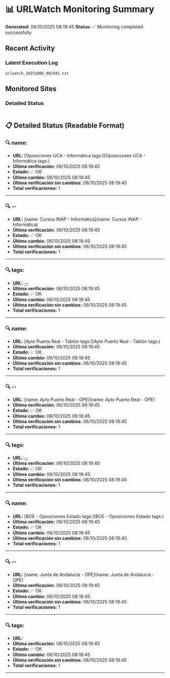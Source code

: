 # 📊 URLWatch Monitoring Summary

**Generated:** 06/10/2025 08:19:45
**Status:** ✅ Monitoring completed successfully

## Recent Activity

### Latest Execution Log
`urlwatch_20251006_081941.txt`

## Monitored Sites

### Detailed Status
```
```

## 📋 Detailed Status (Readable Format)

### 🔍 name:

- **URL:** [Oposiciones UCA - Informática	tags:](Oposiciones UCA - Informática	tags:)
- **Última verificación:** 06/10/2025 08:19:45
- **Estado:** ✅ OK
- **Último cambio:** 06/10/2025 08:19:45
- **Última verificación sin cambios:** 06/10/2025 08:19:45
- **Total verificaciones:** 1

---

### 🔍 --

- **URL:** [name: Cursos INAP - Informática](name: Cursos INAP - Informática)
- **Última verificación:** 06/10/2025 08:19:45
- **Estado:** ✅ OK
- **Último cambio:** 06/10/2025 08:19:45
- **Última verificación sin cambios:** 06/10/2025 08:19:45
- **Total verificaciones:** 1

---

### 🔍 tags:

- **URL:** [--](--)
- **Última verificación:** 06/10/2025 08:19:45
- **Estado:** ✅ OK
- **Último cambio:** 06/10/2025 08:19:45
- **Última verificación sin cambios:** 06/10/2025 08:19:45
- **Total verificaciones:** 1

---

### 🔍 name:

- **URL:** [Ayto Puerto Real - Tablón	tags:](Ayto Puerto Real - Tablón	tags:)
- **Última verificación:** 06/10/2025 08:19:45
- **Estado:** ✅ OK
- **Último cambio:** 06/10/2025 08:19:45
- **Última verificación sin cambios:** 06/10/2025 08:19:45
- **Total verificaciones:** 1

---

### 🔍 --

- **URL:** [name: Ayto Puerto Real - OPE](name: Ayto Puerto Real - OPE)
- **Última verificación:** 06/10/2025 08:19:45
- **Estado:** ✅ OK
- **Último cambio:** 06/10/2025 08:19:45
- **Última verificación sin cambios:** 06/10/2025 08:19:45
- **Total verificaciones:** 1

---

### 🔍 tags:

- **URL:** [--](--)
- **Última verificación:** 06/10/2025 08:19:45
- **Estado:** ✅ OK
- **Último cambio:** 06/10/2025 08:19:45
- **Última verificación sin cambios:** 06/10/2025 08:19:45
- **Total verificaciones:** 1

---

### 🔍 name:

- **URL:** [BOE - Oposiciones Estado	tags:](BOE - Oposiciones Estado	tags:)
- **Última verificación:** 06/10/2025 08:19:45
- **Estado:** ✅ OK
- **Último cambio:** 06/10/2025 08:19:45
- **Última verificación sin cambios:** 06/10/2025 08:19:45
- **Total verificaciones:** 1

---

### 🔍 --

- **URL:** [name: Junta de Andalucía - OPE](name: Junta de Andalucía - OPE)
- **Última verificación:** 06/10/2025 08:19:45
- **Estado:** ✅ OK
- **Último cambio:** 06/10/2025 08:19:45
- **Última verificación sin cambios:** 06/10/2025 08:19:45
- **Total verificaciones:** 1

---

### 🔍 tags:

- **URL:** []()
- **Última verificación:** 06/10/2025 08:19:45
- **Estado:** ✅ OK
- **Último cambio:** 06/10/2025 08:19:45
- **Última verificación sin cambios:** 06/10/2025 08:19:45
- **Total verificaciones:** 1

---

